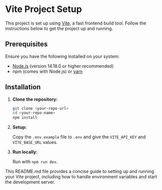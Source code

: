 # Vite Project Setup

This project is set up using [Vite](https://vitejs.dev/), a fast frontend build tool. Follow the instructions below to get the project up and running.

## Prerequisites

Ensure you have the following installed on your system:

- [Node.js](https://nodejs.org/) (version 14.18.0 or higher recommended)
- npm (comes with Node.js) or [yarn](https://yarnpkg.com/)

## Installation

1. **Clone the repository:**

   ```sh
   git clone <your-repo-url>
   cd <your-repo-name>
   npm install
   ```

2. **Setup:**

   Copy the `.env.example` file to `.env` and give the `VITE_API_KEY` and `VITE_BASE_URL` values.

3. **Run locally:**

   Run with `npm run dev`.

This README.md file provides a concise guide to setting up and running your Vite project, including how to handle environment variables and start the development server.
